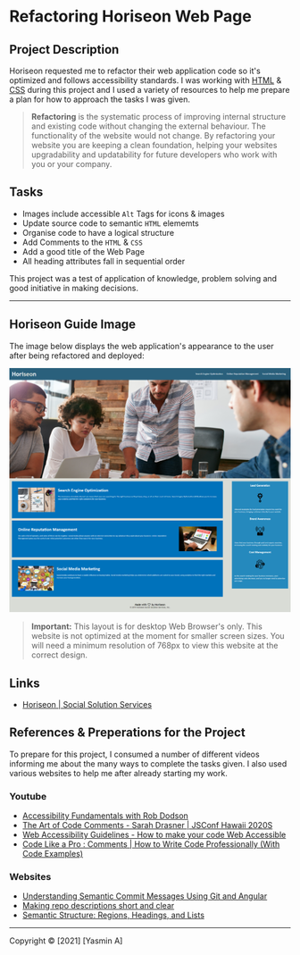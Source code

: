 # Refactoring Horiseon Web Page

## Project Description

Horiseon requested me to refactor their web application code so it's optimized and follows accessibility standards. I was working with [HTML](https://developer.mozilla.org/en-US/docs/Web/HTML) & [CSS](https://developer.mozilla.org/en-US/docs/Web/CSS) during this project and I used a variety of resources to help me prepare a plan for how to approach the tasks I was given.

> **Refactoring** is the systematic process of improving internal structure and existing code without changing the external behaviour. The functionality of the website would not change. By refactoring your website you are keeping a clean foundation, helping your websites upgradability and updatability for future developers who work with you or your company.

## Tasks

- Images include accessible `Alt` Tags for icons & images
- Update source code to semantic `HTML` elememts
- Organise code to have a logical structure
- Add Comments to the `HTML` & `CSS`
- Add a good title of the Web Page
- All heading attributes fall in sequential order

This project was a test of application of knowledge, problem solving and good initiative in making decisions.

---

## Horiseon Guide Image

The image below displays the web application's appearance to the user after being refactored and deployed:

![Full Horiseon Web Page](/assets/images/Horiseon-Web-page.png)

> **Important:** This layout is for desktop Web Browser's only. This website is not optimized at the moment for smaller screen sizes. You will need a minimum resolution of 768px to view this website at the correct design.

## Links

- [Horiseon | Social Solution Services](https://yasmin-io.github.io/refactoring-horiseon-code/)

## References & Preperations for the Project

To prepare for this project, I consumed a number of different videos informing me about the many ways to complete the tasks given. I also used various websites to help me after already starting my work.

### Youtube

- [Accessibility Fundamentals with Rob Dodson](https://www.youtube.com/watch?v=z8xUCzToff8&t=661s)
- [The Art of Code Comments - Sarah Drasner | JSConf Hawaii 2020S](https://www.youtube.com/watch?v=yhF7OmuIILc&t=1049s)
- [Web Accessibility Guidelines - How to make your code Web Accessible](https://www.youtube.com/watch?v=H37zF98Er1M)
- [Code Like a Pro : Comments | How to Write Code Professionally (With Code Examples)](https://www.youtube.com/watch?v=ZpFwlwt7PNo)

### Websites

- [Understanding Semantic Commit Messages Using Git and Angular](https://nitayneeman.com/posts/understanding-semantic-commit-messages-using-git-and-angular/)
- [Making repo descriptions short and clear](https://el-bid.github.io/Developers-Guide-for-Creating-Digital-Tools/delivery/making-repo-descriptions/)
- [Semantic Structure: Regions, Headings, and Lists](https://webaim.org/techniques/semanticstructure/)

---

Copyright © [2021] [Yasmin A]
